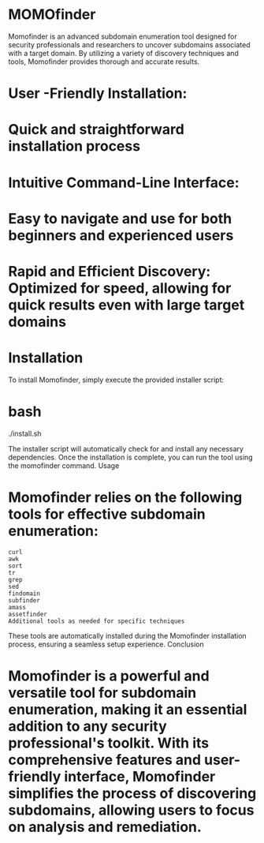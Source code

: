 # MOMOfinder
Momofinder is an advanced subdomain enumeration tool designed for security professionals and researchers to uncover subdomains associated with a target domain. By utilizing a variety of discovery techniques and tools, Momofinder provides thorough and accurate results.


   # User -Friendly Installation:
   # Quick and straightforward installation process

   # Intuitive Command-Line Interface:
   # Easy to navigate and use for both beginners and experienced users

   # Rapid and Efficient Discovery: Optimized for speed, allowing for quick results even with large target domains

# Installation

To install Momofinder, simply execute the provided installer script:

# bash

./install.sh

The installer script will automatically check for and install any necessary dependencies. Once the installation is complete, you can run the tool using the momofinder command.
Usage



# Momofinder relies on the following tools for effective subdomain enumeration:

    curl
    awk
    sort
    tr
    grep
    sed
    findomain
    subfinder
    amass
    assetfinder
    Additional tools as needed for specific techniques

These tools are automatically installed during the Momofinder installation process, ensuring a seamless setup experience.
Conclusion

# Momofinder is a powerful and versatile tool for subdomain enumeration, making it an essential addition to any security professional's toolkit. With its comprehensive features and user-friendly interface, Momofinder simplifies the process of discovering subdomains, allowing users to focus on analysis and remediation.
